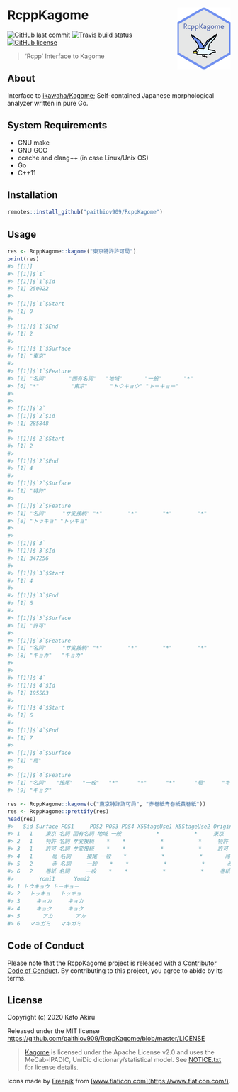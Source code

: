 
<!-- README.md is generated from README.Rmd. Please edit that file -->

# RcppKagome <a href='https://paithiov909.github.io/RcppKagome'><img src='man/figures/logo.png' align="right" height="139" /></a>

<!-- badges: start -->

[![GitHub last
commit](https://img.shields.io/github/last-commit/paithiov909/RcppKagome)](#)
[![Travis build
status](https://travis-ci.org/paithiov909/RcppKagome.svg?branch=master)](https://travis-ci.org/paithiov909/RcppKagome)
[![GitHub
license](https://img.shields.io/github/license/paithiov909/RcppKagome)](https://github.com/paithiov909/RcppKagome/blob/master/LICENSE)
<!-- badges: end -->

> ‘Rcpp’ Interface to Kagome

## About

Interface to [ikawaha/Kagome](https://github.com/ikawaha/kagome);
Self-contained Japanese morphological analyzer written in pure Go.

## System Requirements

  - GNU make
  - GNU GCC
  - ccache and clang++ (in case Linux/Unix OS)
  - Go
  - C++11

## Installation

``` r
remotes::install_github("paithiov909/RcppKagome")
```

## Usage

``` r
res <- RcppKagome::kagome("東京特許許可局")
print(res)
#> [[1]]
#> [[1]]$`1`
#> [[1]]$`1`$Id
#> [1] 250022
#> 
#> [[1]]$`1`$Start
#> [1] 0
#> 
#> [[1]]$`1`$End
#> [1] 2
#> 
#> [[1]]$`1`$Surface
#> [1] "東京"
#> 
#> [[1]]$`1`$Feature
#> [1] "名詞"       "固有名詞"   "地域"       "一般"       "*"         
#> [6] "*"          "東京"       "トウキョウ" "トーキョー"
#> 
#> 
#> [[1]]$`2`
#> [[1]]$`2`$Id
#> [1] 285848
#> 
#> [[1]]$`2`$Start
#> [1] 2
#> 
#> [[1]]$`2`$End
#> [1] 4
#> 
#> [[1]]$`2`$Surface
#> [1] "特許"
#> 
#> [[1]]$`2`$Feature
#> [1] "名詞"     "サ変接続" "*"        "*"        "*"        "*"        "特許"    
#> [8] "トッキョ" "トッキョ"
#> 
#> 
#> [[1]]$`3`
#> [[1]]$`3`$Id
#> [1] 347256
#> 
#> [[1]]$`3`$Start
#> [1] 4
#> 
#> [[1]]$`3`$End
#> [1] 6
#> 
#> [[1]]$`3`$Surface
#> [1] "許可"
#> 
#> [[1]]$`3`$Feature
#> [1] "名詞"     "サ変接続" "*"        "*"        "*"        "*"        "許可"    
#> [8] "キョカ"   "キョカ"  
#> 
#> 
#> [[1]]$`4`
#> [[1]]$`4`$Id
#> [1] 195583
#> 
#> [[1]]$`4`$Start
#> [1] 6
#> 
#> [[1]]$`4`$End
#> [1] 7
#> 
#> [[1]]$`4`$Surface
#> [1] "局"
#> 
#> [[1]]$`4`$Feature
#> [1] "名詞"   "接尾"   "一般"   "*"      "*"      "*"      "局"     "キョク"
#> [9] "キョク"
```

``` r
res <- RcppKagome::kagome(c("東京特許許可局", "赤巻紙青巻紙黄巻紙"))
res <- RcppKagome::prettify(res)
head(res)
#>   Sid Surface POS1     POS2 POS3 POS4 X5StageUse1 X5StageUse2 Original
#> 1   1    東京 名詞 固有名詞 地域 一般           *           *     東京
#> 2   1    特許 名詞 サ変接続    *    *           *           *     特許
#> 3   1    許可 名詞 サ変接続    *    *           *           *     許可
#> 4   1      局 名詞     接尾 一般    *           *           *       局
#> 5   2      赤 名詞     一般    *    *           *           *       赤
#> 6   2    巻紙 名詞     一般    *    *           *           *     巻紙
#>        Yomi1      Yomi2
#> 1 トウキョウ トーキョー
#> 2   トッキョ   トッキョ
#> 3     キョカ     キョカ
#> 4     キョク     キョク
#> 5       アカ       アカ
#> 6   マキガミ   マキガミ
```

## Code of Conduct

Please note that the RcppKagome project is released with a [Contributor
Code of
Conduct](https://paithiov909.github.io/RcppKagome/CODE_OF_CONDUCT.html).
By contributing to this project, you agree to abide by its terms.

## License

Copyright (c) 2020 Kato Akiru

Released under the MIT license
<https://github.com/paithiov909/RcppKagome/blob/master/LICENSE>

> [Kagome](https://github.com/ikawaha/kagome) is licensed under the
> Apache License v2.0 and uses the MeCab-IPADIC, UniDic
> dictionary/statistical model. See
> [NOTICE.txt](https://github.com/ikawaha/kagome/blob/master/NOTICE.txt)
> for license details.

Icons made by [Freepik](http://www.freepik.com/) from
[www.flaticon.com](https://www.flaticon.com/).
